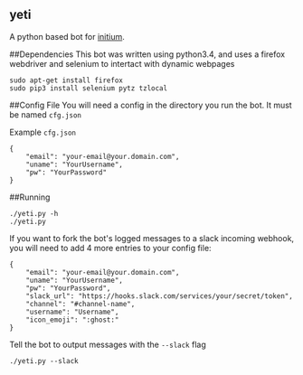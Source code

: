 yeti
----

A python based bot for [initium](http://playinitium.com/).

##Dependencies
This bot was written using python3.4, and uses a firefox webdriver and selenium to intertact with dynamic webpages
```
sudo apt-get install firefox
sudo pip3 install selenium pytz tzlocal
```

##Config File
You will need a config in the directory you run the bot.  It must be named `cfg.json`

Example `cfg.json`
```
{
    "email": "your-email@your.domain.com",
    "uname": "YourUsername",
    "pw": "YourPassword"
}
```

##Running
```
./yeti.py -h
./yeti.py
```

If you want to fork the bot's logged messages to a slack incoming webhook, you will need to add 4 more entries to your config file:

```
{
    "email": "your-email@your.domain.com",
    "uname": "YourUsername",
    "pw": "YourPassword",
    "slack_url": "https://hooks.slack.com/services/your/secret/token",
    "channel": "#channel-name",
    "username": "Username",
    "icon_emoji": ":ghost:"
}
```

Tell the bot to output messages with the `--slack` flag
```
./yeti.py --slack
```
